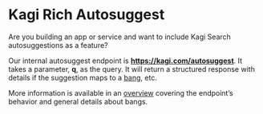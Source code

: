 # Kagi Rich Autosuggest

Are you building an app or service and want to include Kagi Search autosuggestions as a feature?

Our internal autosuggest endpoint is **https://kagi.com/autosuggest**. It takes a parameter, **q**, as the query. It will return a structured response with details if the suggestion maps to a [bang](../features/bangs.md), etc.

More information is available in an [overview](https://hackmd.io/@z64/rkdV748xj) covering the endpoint’s behavior and general details about bangs.